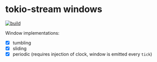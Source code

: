# tokio-stream windows

[![build](../../workflows/build/badge.svg)](../../actions/workflows/build.yml)

Window implementations:

- [x] tumbling
- [x] sliding
- [x] periodic (requires injection of clock, window is emitted every `tick`)
